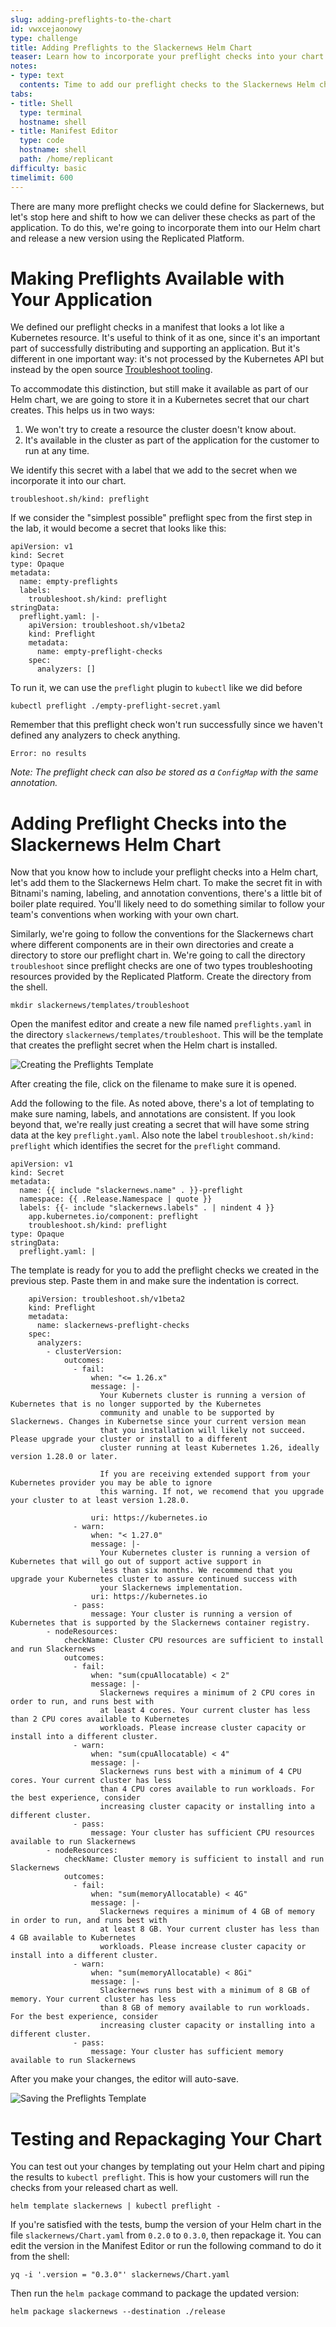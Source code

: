 ```yaml
---
slug: adding-preflights-to-the-chart
id: vwxcejaonowy
type: challenge
title: Adding Preflights to the Slackernews Helm Chart
teaser: Learn how to incorporate your preflight checks into your chart
notes:
- type: text
  contents: Time to add our preflight checks to the Slackernews Helm chart
tabs:
- title: Shell
  type: terminal
  hostname: shell
- title: Manifest Editor
  type: code
  hostname: shell
  path: /home/replicant
difficulty: basic
timelimit: 600
---
```


There are many more preflight checks we could define for
Slackernews, but let's stop here and shift to how we can
deliver these checks as part of the application. To do this,
we're going to incorporate them into our Helm chart and
release a new version using the Replicated Platform.

Making Preflights Available with Your Application
=================================================

We defined our preflight checks in a manifest that looks a lot like a
Kubernetes resource. It's useful to think of it as one, since it's an important
part of successfully distributing and supporting an application. But it's
different in one important way: it's not processed by the Kubernetes API but
instead by the open source [Troubleshoot tooling](https://troubleshoot.sh).

To accommodate this distinction, but still make it available
as part of our Helm chart, we are going to store it in a
Kubernetes secret that our chart creates. This helps us in
two ways:

1. We won't try to create a resource the cluster doesn't
   know about.
2. It's available in the cluster as part of the application
   for the customer to run at any time.

We identify this secret with a label that we add to the
secret when we incorporate it into our chart.

```
troubleshoot.sh/kind: preflight
```

If we consider the "simplest possible" preflight spec from
the first step in the lab, it would become a secret that
looks like this:

```
apiVersion: v1
kind: Secret
type: Opaque
metadata:
  name: empty-preflights
  labels:
    troubleshoot.sh/kind: preflight
stringData:
  preflight.yaml: |-
    apiVersion: troubleshoot.sh/v1beta2
    kind: Preflight
    metadata:
      name: empty-preflight-checks
    spec:
      analyzers: []
```

To run it, we can use the `preflight` plugin to `kubectl`
like we did before

```
kubectl preflight ./empty-preflight-secret.yaml
```

Remember that this preflight check won't run successfully
since we haven't defined any analyzers to check anything.

```
Error: no results
```

_Note: The preflight check can also be stored as a `ConfigMap`
with the same annotation._

Adding Preflight Checks into the Slackernews Helm Chart
==================================================

Now that you know how to include your preflight checks into a
Helm chart, let's add them to the Slackernews Helm chart. To make
the secret fit in with Bitnami's naming, labeling, and annotation
conventions, there's a little bit of boiler plate required. You'll
likely need to do something similar to follow your team's
conventions when working with your own chart.

Similarly, we're going to follow the conventions for the Slackernews chart where
different components are in their own directories and create a directory to
store our preflight chart in. We're going to call the directory `troubleshoot`
since preflight checks are one of two types troubleshooting resources provided
by the Replicated Platform. Create the directory from the shell.

```
mkdir slackernews/templates/troubleshoot
```

Open the manifest editor and create a new file named `preflights.yaml` in the
directory `slackernews/templates/troubleshoot`. This will be the template that
creates the preflight secret when the Helm chart is installed.

![Creating the Preflights Template](../assets/creating-the-preflights-template.png)

After creating the file, click on the filename
to make sure it is opened.

Add the following to the file. As noted above, there's a lot of
templating to make sure naming, labels, and annotations are
consistent. If you look beyond that, we're really just creating a
secret that will have some string data at the key `preflight.yaml`.
Also note the label `troubleshoot.sh/kind: preflight` which
identifies the secret for the `preflight` command.

```
apiVersion: v1
kind: Secret
metadata:
  name: {{ include "slackernews.name" . }}-preflight
  namespace: {{ .Release.Namespace | quote }}
  labels: {{- include "slackernews.labels" . | nindent 4 }}
    app.kubernetes.io/component: preflight
    troubleshoot.sh/kind: preflight
type: Opaque
stringData:
  preflight.yaml: |
```

The template is ready for you to add the preflight checks we
created in the previous step. Paste them in and make sure
the indentation is correct.

```
    apiVersion: troubleshoot.sh/v1beta2
    kind: Preflight
    metadata:
      name: slackernews-preflight-checks
    spec:
      analyzers:
        - clusterVersion:
            outcomes:
              - fail:
                  when: "<= 1.26.x"
                  message: |-
                    Your Kubernets cluster is running a version of Kubernetes that is no longer supported by the Kubernetes
                    community and unable to be supported by Slackernews. Changes in Kubernetse since your current version mean
                    that you installation will likely not succeed. Please upgrade your cluster or install to a different
                    cluster running at least Kubernetes 1.26, ideally version 1.28.0 or later.

                    If you are receiving extended support from your Kubernetes provider you may be able to ignore
                    this warning. If not, we recomend that you upgrade your cluster to at least version 1.28.0.

                  uri: https://kubernetes.io
              - warn:
                  when: "< 1.27.0"
                  message: |-
                    Your Kubernetes cluster is running a version of Kubernetes that will go out of support active support in
                    less than six months. We recommend that you upgrade your Kubernetes cluster to assure continued success with
                    your Slackernews implementation.
                  uri: https://kubernetes.io
              - pass:
                  message: Your cluster is running a version of Kubernetes that is supported by the Slackernews container registry.
        - nodeResources:
            checkName: Cluster CPU resources are sufficient to install and run Slackernews
            outcomes:
              - fail:
                  when: "sum(cpuAllocatable) < 2"
                  message: |-
                    Slackernews requires a minimum of 2 CPU cores in order to run, and runs best with
                    at least 4 cores. Your current cluster has less than 2 CPU cores available to Kubernetes
                    workloads. Please increase cluster capacity or install into a different cluster.
              - warn:
                  when: "sum(cpuAllocatable) < 4"
                  message: |-
                    Slackernews runs best with a minimum of 4 CPU cores. Your current cluster has less
                    than 4 CPU cores available to run workloads. For the best experience, consider
                    increasing cluster capacity or installing into a different cluster.
              - pass:
                  message: Your cluster has sufficient CPU resources available to run Slackernews
        - nodeResources:
            checkName: Cluster memory is sufficient to install and run Slackernews
            outcomes:
              - fail:
                  when: "sum(memoryAllocatable) < 4G"
                  message: |-
                    Slackernews requires a minimum of 4 GB of memory in order to run, and runs best with
                    at least 8 GB. Your current cluster has less than 4 GB available to Kubernetes
                    workloads. Please increase cluster capacity or install into a different cluster.
              - warn:
                  when: "sum(memoryAllocatable) < 8Gi"
                  message: |-
                    Slackernews runs best with a minimum of 8 GB of memory. Your current cluster has less
                    than 8 GB of memory available to run workloads. For the best experience, consider
                    increasing cluster capacity or installing into a different cluster.
              - pass:
                  message: Your cluster has sufficient memory available to run Slackernews
```

After you make your changes, the editor will auto-save.

![Saving the Preflights Template](../assets/saving-the-preflights-template.png)

Testing and Repackaging Your Chart
==================================

You can test out your changes by templating out your Helm chart and
piping the results to `kubectl preflight`. This is how your customers
will run the checks from your released chart as well.

```
helm template slackernews | kubectl preflight -
```

If you're satisfied with the tests, bump the version of your Helm chart in the file
`slackernews/Chart.yaml` from `0.2.0` to `0.3.0`, then repackage it. You can edit
the version in the Manifest Editor or run the following command to do it from
the shell:

```
yq -i '.version = "0.3.0"' slackernews/Chart.yaml
```

Then run the `helm package` command to package the updated version:

```
helm package slackernews --destination ./release
```

